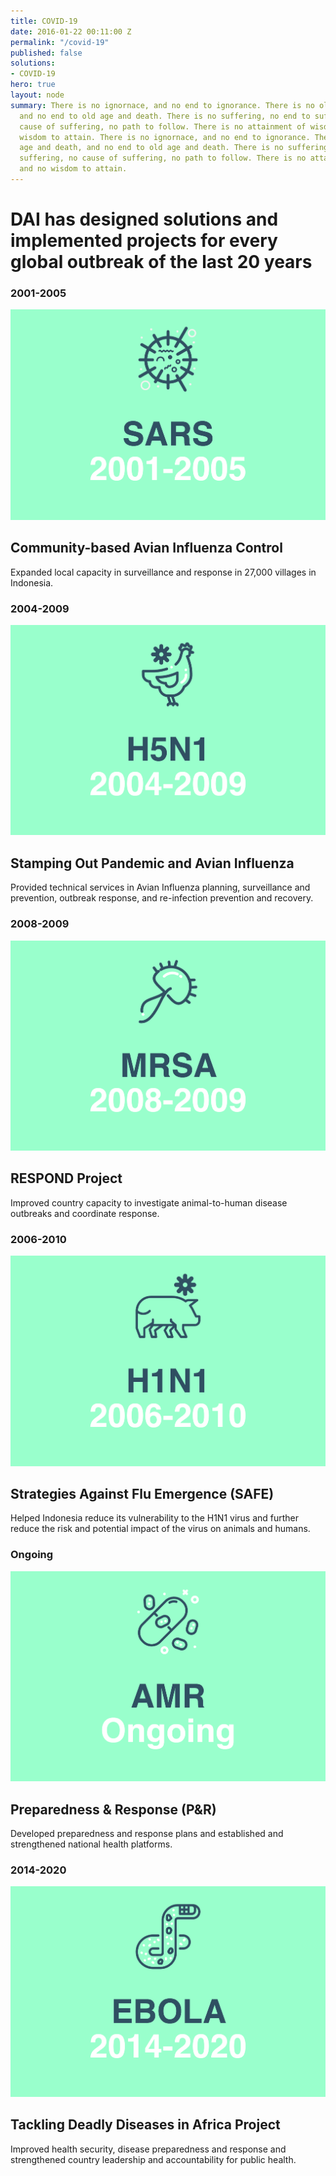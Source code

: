 ```yaml
---
title: COVID-19
date: 2016-01-22 00:11:00 Z
permalink: "/covid-19"
published: false
solutions:
- COVID-19
hero: true
layout: node
summary: There is no ignornace, and no end to ignorance. There is no old age and death,
  and no end to old age and death. There is no suffering, no end to suffering, no
  cause of suffering, no path to follow. There is no attainment of wisdom, and no
  wisdom to attain. There is no ignornace, and no end to ignorance. There is no old
  age and death, and no end to old age and death. There is no suffering, no end to
  suffering, no cause of suffering, no path to follow. There is no attainment of wisdom,
  and no wisdom to attain.
---
```


<h1>DAI has designed solutions and implemented projects for every global outbreak of the last 20 years</h1>

<div class="covid-carousel">
  <div class="carousel-cell">
    <div class="year"><h3>2001-2005</h3></div>
    <div class="image"><img src="/assets/images/covid/sars.jpg" alt=""></div>
    <div class="title"><h2>Community-based Avian Influenza Control</h2></div>
    <div class="text"><p>Expanded local capacity in surveillance and response in 27,000 villages in Indonesia.</p></div>
  </div>
  <div class="carousel-cell">
    <div class="year"><h3>2004-2009</h3></div>
    <div class="image"><img src="/assets/images/covid/h5n1.jpg" alt=""></div>
    <div class="title"><h2>Stamping Out Pandemic and Avian Influenza</h2></div>
    <div class="text"><p>Provided technical services in Avian Influenza planning, surveillance and prevention, outbreak response, and re-infection prevention and recovery.</p></div>
  </div>
  <div class="carousel-cell">
    <div class="year"><h3>2008-2009</h3></div>
    <div class="image"><img src="/assets/images/covid/mrsa.jpg" alt=""></div>
    <div class="title"><h2>RESPOND Project</h2></div>
    <div class="text"><p>Improved country capacity to investigate animal-to-human disease outbreaks and coordinate response.</p></div>
  </div>
  <div class="carousel-cell">
    <div class="year"><h3>2006-2010</h3></div>
    <div class="image"><img src="/assets/images/covid/h1n1.jpg" alt=""></div>
    <div class="title"><h2>Strategies Against Flu Emergence (SAFE)</h2></div>
    <div class="text"><p>Helped Indonesia reduce its vulnerability to the H1N1 virus and further reduce the risk and potential impact of the virus on animals and humans.</p></div>
  </div>
  <div class="carousel-cell">
    <div class="year"><h3>Ongoing</h3></div>
    <div class="image"><img src="/assets/images/covid/amr.jpg" alt=""></div>
    <div class="title"><h2>Preparedness & Response (P&R)</h2></div>
    <div class="text"><p>Developed preparedness and response plans and established and strengthened national health platforms.</p></div>
  </div>
  <div class="carousel-cell">
    <div class="year"><h3>2014-2020</h3></div>
    <div class="image"><img src="/assets/images/covid/ebola.jpg" alt=""></div>
    <div class="title"><h2>Tackling Deadly Diseases in Africa Project</h2></div>
    <div class="text"><p>Improved health security, disease preparedness and response and strengthened country leadership and accountability for public health.</p></div>
  </div>
</div>
 

<script>
  $('.covid-carousel').flickity({
  // options
  cellAlign: 'left',
  contain: true,
  autoPlay: true,
  wrapAround: true,
});
</script>
